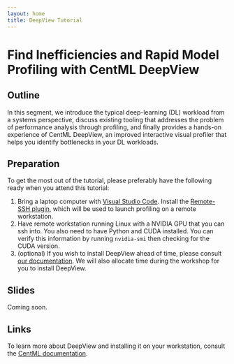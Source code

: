 ```yaml
---
layout: home
title: DeepView Tutorial
---
```


# Find Inefficiencies and Rapid Model Profiling with CentML DeepView

## Outline
In this segment, we introduce the typical deep-learning (DL) workload from a systems perspective, discuss existing tooling that addresses the problem of performance analysis through profiling, and finally provides a hands-on experience of CentML DeepView, an improved interactive visual profiler that helps you identify bottlenecks in your DL workloads.

## Preparation
To get the most out of the tutorial, please preferably have the following ready when you attend this tutorial:
1. Bring a laptop computer with [Visual Studio Code](https://code.visualstudio.com/). Install the [Remote-SSH plugin](https://code.visualstudio.com/docs/remote/ssh), which will be used to launch profiling on a remote workstation.
2. Have remote workstation running Linux with a NVIDIA GPU that you can ssh into. You also need to have Python and CUDA installed. You can verify this information by running `nvidia-smi` then checking for the CUDA version.
3. (optional) If you wish to install DeepView ahead of time, please consult [our documentation](https://docs.centml.ai/install/install_ssh.html#install-ssh). We will also allocate time during the workshop for you to install DeepView.

## Slides
Coming soon.

## Links
To learn more about DeepView and installing it on your workstation, consult the [CentML documentation](https://docs.centml.ai).

